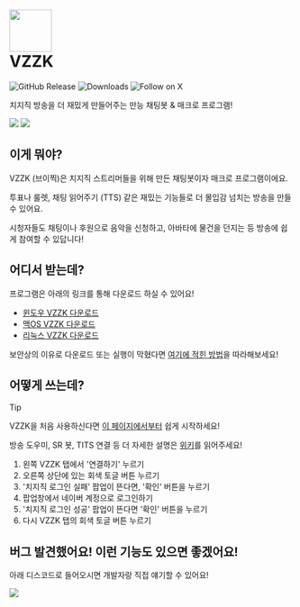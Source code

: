 

# <img src="https://i.imgur.com/25zrhS8.png" width="75" height="75"> <br/> VZZK
![GitHub Release](https://img.shields.io/github/v/release/auejin/vzzk-bot)
![Downloads](https://img.shields.io/badge/downloads-2.3K-blue)
![Follow on X](https://img.shields.io/twitter/follow/sardinevish)

치지직 방송을 더 재밌게 만들어주는 만능 채팅봇 & 매크로 프로그램!

![](https://i.imgur.com/ENX9xn2.gif)
![](https://i.imgur.com/RyyySM6.gif)

## 이게 뭐야?

VZZK (브이찍)은 치지직 스트리머들을 위해 만든 채팅봇이자 매크로 프로그램이에요.

투표나 룰렛, 채팅 읽어주기 (TTS) 같은 재밌는 기능들로 더 몰입감 넘치는 방송을 만들 수 있어요.

시청자들도 채팅이나 후원으로 음악을 신청하고, 아바타에 물건을 던지는 등 방송에 쉽게 참여할 수 있답니다!

## 어디서 받는데?

프로그램은 아래의 링크를 통해 다운로드 하실 수 있어요!
- [윈도우 VZZK 다운로드](https://storage.googleapis.com/vzzk/release/Vzzk_Windows.zip)
- [맥OS VZZK 다운로드](https://storage.googleapis.com/vzzk/release/Vzzk_Mac.tar.gz)
- [리눅스 VZZK 다운로드](https://storage.googleapis.com/vzzk/release/Vzzk_Ubuntu.tar.gz)

보안상의 이유로 다운로드 또는 실행이 막혔다면 [여기에 적힌 방법](https://github.com/auejin/vzzk-bot/wiki#%EB%B3%B4%EC%95%88-%EC%9D%B4%EC%8A%88-%ED%95%B4%EA%B2%B0%ED%95%98%EA%B8%B0)을 따라해보세요!

## 어떻게 쓰는데?

> [!TIP]
> VZZK을 처음 사용하신다면 [이 페이지에서부터](https://github.com/auejin/vzzk-bot/wiki/VZZK-%EC%B2%AB-%EC%82%AC%EC%9A%A9-%EB%B0%A9%EB%B2%95) 쉽게 시작하세요!
> 
> 방송 도우미, SR 봇, TITS 연결 등 더 자세한 설명은 [위키](https://github.com/auejin/vzzk-bot/wiki)를 읽어주세요!

1. 왼쪽 VZZK 탭에서 '연결하기' 누르기
2. 오른쪽 상단에 있는 회색 토글 버튼 누르기
3. '치지직 로그인 실패' 팝업이 뜬다면, '확인' 버튼을 누르기
4. 팝업창에서 네이버 계정으로 로그인하기
5. '치지직 로그인 성공' 팝업이 뜬다면 '확인' 버튼을 누르기
6. 다시 VZZK 탭의 회색 토글 버튼 누르기

## 버그 발견했어요! 이런 기능도 있으면 좋겠어요!

아래 디스코드로 들어오시면 개발자랑 직접 얘기할 수 있어요!

[![](https://dcbadge.limes.pink/api/server/HfycCNdUCF)](https://discord.gg/nej5zmZADX)
